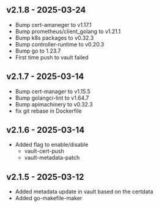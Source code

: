 ## v2.1.8 - 2025-03-24

- Bump cert-amaneger to v1.17.1
- Bump prometheus/client_golang to v1.21.1
- Bump k8s packages to v0.32.3
- Bump controller-runtime to v0.20.3
- Bump go to 1.23.7
- First time push to vault failed

## v2.1.7 - 2025-03-14

- Bump cert-manager to v1.15.5 
- Bump golangci-lint to v1.64.7 
- Bump apimachinery to v0.32.3 
- fix git rebase in Dockerfile

## v2.1.6 - 2025-03-14

- Added flag to enable/disable
    - vault-cert-push
    - vault-metadata-patch

## v2.1.5 - 2025-03-12

- Added metadata update in vault based on the certdata
- Added go-makefile-maker
